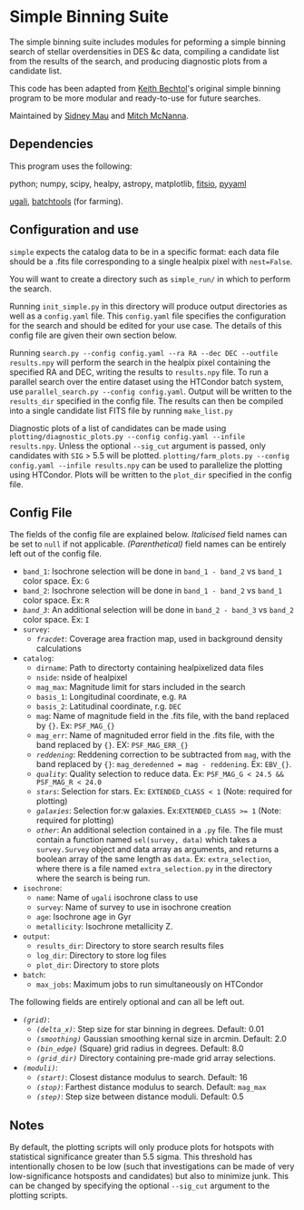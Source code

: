 # Simple Binning Suite 

The simple binning suite includes modules for peforming a simple binning search of stellar overdensities in DES &c data, compiling a candidate list from the results of the search, and producing diagnostic plots from a candidate list.

This code has been adapted from [Keith Bechtol](https://github.com/bechtol)'s original simple binning program to be more modular and ready-to-use for future searches.

Maintained by [Sidney Mau](https://github.com/SidneyMau) and [Mitch McNanna](https://github.com/mcnanna). 

## Dependencies

This program uses the following:

python;
numpy,
scipy,
healpy,
astropy,
matplotlib, 
[fitsio](https://github.com/esheldon/fitsio),
[pyyaml](https://pyyaml.org/)

[ugali](https://github.com/DarkEnergySurvey/ugali),
[batchtools](https://github.com/kadrlica/batchtools) (for farming).

## Configuration and use

`simple` expects the catalog data to be in a specific format: each data file should be a .fits file corresponding to a single healpix pixel with `nest=False`. 

You will want to create a directory such as `simple_run/` in which to perform the search. 

Running `init_simple.py` in this directory will produce output directories as well as a `config.yaml` file.
This `config.yaml` file specifies the configuration for the search and should be edited for your use case. The details of this config file are given their own section below.

Running `search.py --config config.yaml --ra RA --dec DEC --outfile results.npy` will perform the search in the healpix pixel containing the specified RA and DEC, writing the results to `results.npy` file. 
To run a parallel search over the entire dataset using the HTCondor batch system, use `parallel_search.py --config config.yaml`. Output will be written to the `results_dir` specified in the config file. 
The results can then be compiled into a single candidate list FITS file by running `make_list.py`

Diagnostic plots of a list of candidates can be made using `plotting/diagnostic_plots.py --config config.yaml --infile results.npy`. Unless the optional `--sig_cut` argument is passed, only candidates with `SIG` > 5.5 will be plotted. 
`plotting/farm_plots.py --config config.yaml --infile results.npy` can be used to parallelize the plotting using HTCondor. Plots will be written to the `plot_dir` specified in the config file.  

## Config File

The fields of the config file are explained below. *Italicised* field names can be set to `null` if not applicable. *(Parenthetical)* field names can be entirely left out of the config file. 

* `band_1`: Isochrone selection will be done in `band_1 - band_2` vs `band_1` color space. Ex: `G` 
* `band_2`: Isochrone selection will be done in `band_1 - band_2` vs `band_1` color space. Ex: `R` 
* *`band_3`*: An additional selection will be done in `band_2 - band_3` vs `band_2` color space. Ex: `I` 
* `survey`:   
  * *`fracdet`*: Coverage area fraction map, used in background density calculations  
* `catalog`: 
  * `dirname`: Path to directorty containing healpixelized data files 
  * `nside`: nside of healpixel 
  * `mag_max`: Magnitude limit for stars included in the search
  * `basis_1`: Longitudinal coordinate, e.g. `RA`
  * `basis_2`: Latitudinal coordinate, r.g. `DEC`
  * `mag`: Name of magnitude field in the .fits file, with the band replaced by `{}`. Ex: `PSF_MAG_{}`
  * `mag_err`: Name of magnituded error field in the .fits file, with the band replaced by `{}`. EX: `PSF_MAG_ERR_{}`
  * *`reddening`*: Reddening correction to be subtracted from `mag`, with the band replaced by `{}`: `mag_deredenned = mag - reddening`. Ex: `EBV_{}`. 
  * *`quality`*: Quality selection to reduce data. Ex: `PSF_MAG_G < 24.5 && PSF_MAG_R < 24.0`
  * *`stars`*: Selection for stars. Ex: `EXTENDED_CLASS < 1` (Note: required for plotting)
  * *`galaxies`*: Selection for:w
  galaxies. Ex:`EXTENDED_CLASS >= 1` (Note: required for plotting)
  * *`other`*: An additional selection contained in a `.py` file. The file must contain a function named `sel(survey, data)` which takes a `survey.Survey` object and data array as arguments, and returns a boolean array of the same length as `data`. Ex: `extra_selection`, where there is a file named `extra_selection.py` in the directory where the search is being run. 
* `isochrone`:
  * `name`: Name of `ugali` isochrone class to use
  * `survey`: Name of survey to use in isochrone creation
  * `age`: Isochrone age in Gyr 
  * `metallicity`: Isochrone metallicity Z. 
* `output`:
  * `results_dir`: Directory to store search results files
  * `log_dir`: Directory to store log files
  * `plot_dir`: Directory to store plots
* `batch`:
  * `max_jobs`: Maximum jobs to run simultaneously on HTCondor

The following fields are entirely optional and can all be left out.
* *`(grid)`*:
  * *`(delta_x)`*: Step size for star binning in degrees. Default: 0.01
  * *`(smoothing)`* Gaussian smoothing kernal size in arcmin. Default: 2.0
  * *`(bin_edge)`* (Square) grid radius in degrees. Default: 8.0
  * *`(grid_dir)`* Directory containing pre-made grid array selections.
* *`(moduli)`*:
  * *`(start)`*: Closest distance modulus to search. Default: 16
  * *`(stop)`*: Farthest distance modulus to search. Default: `mag_max`
  * *`(step)`*: Step size between distance moduli. Default: 0.5 
 

## Notes

By default, the plotting scripts will only produce plots for hotspots with statistical significance greater than 5.5 sigma. This threshold has intentionally chosen to be low (such that investigations can be made of very low-significance hotsposts and candidates) but also to minimize junk. This can be changed by specifying the optional `--sig_cut` argument to the plotting scripts.
